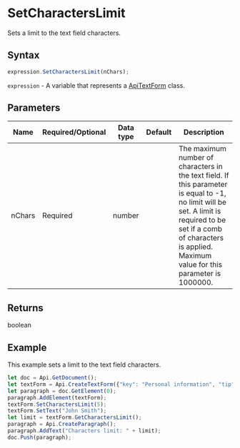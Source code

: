 # SetCharactersLimit

Sets a limit to the text field characters.

## Syntax

```javascript
expression.SetCharactersLimit(nChars);
```

`expression` - A variable that represents a [ApiTextForm](../ApiTextForm.md) class.

## Parameters

| **Name** | **Required/Optional** | **Data type** | **Default** | **Description** |
| ------------- | ------------- | ------------- | ------------- | ------------- |
| nChars | Required | number |  | The maximum number of characters in the text field. If this parameter is equal to -1, no limit will be set. A limit is required to be set if a comb of characters is applied. Maximum value for this parameter is 1000000. |

## Returns

boolean

## Example

This example sets a limit to the text field characters.

```javascript editor-docx
let doc = Api.GetDocument();
let textForm = Api.CreateTextForm({"key": "Personal information", "tip": "Enter your first name", "required": true, "placeholder": "First name", "comb": true, "cellWidth": 3, "multiLine": false, "autoFit": false});
let paragraph = doc.GetElement(0);
paragraph.AddElement(textForm);
textForm.SetCharactersLimit(5);
textForm.SetText("John Smith");
let limit = textForm.GetCharactersLimit();
paragraph = Api.CreateParagraph();
paragraph.AddText("Characters limit: " + limit);
doc.Push(paragraph);
```
